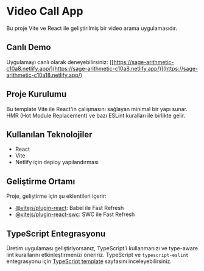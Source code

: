 # Video Call App

Bu proje Vite ve React ile geliştirilmiş bir video arama uygulamasıdır.

## Canlı Demo

Uygulamayı canlı olarak deneyebilirsiniz: [[https://sage-arithmetic-c10a8.netlify.app/](https://sage-arithmetic-c10a8.netlify.app/)](https://sage-arithmetic-c10a18.netlify.app/)

## Proje Kurulumu

Bu template Vite ile React'in çalışmasını sağlayan minimal bir yapı sunar. HMR (Hot Module Replacement) ve bazı ESLint kuralları ile birlikte gelir.

## Kullanılan Teknolojiler

- React
- Vite
- Netlify için deploy yapılandırması

## Geliştirme Ortamı

Proje, geliştirme için şu eklentileri içerir:

- [@vitejs/plugin-react](https://github.com/vitejs/vite-plugin-react/blob/main/packages/plugin-react/README.md): Babel ile Fast Refresh
- [@vitejs/plugin-react-swc](https://github.com/vitejs/vite-plugin-react-swc): SWC ile Fast Refresh

## TypeScript Entegrasyonu

Üretim uygulaması geliştiriyorsanız, TypeScript'i kullanmanızı ve type-aware lint kurallarını etkinleştirmenizi öneririz. TypeScript ve `typescript-eslint` entegrasyonu için [TypeScript template](https://github.com/vitejs/vite/tree/main/packages/create-vite/template-react-ts) sayfasını inceleyebilirsiniz.
